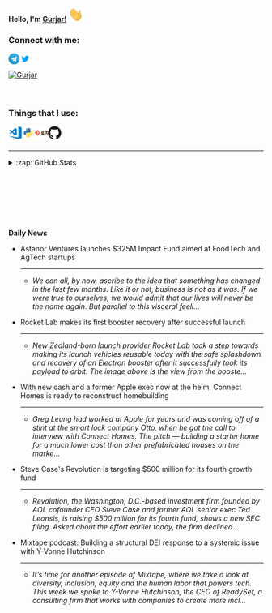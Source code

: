 #### Hello, I'm [Gurjar!](https://GurjarKing.github.io) <img src="https://raw.githubusercontent.com/ABSphreak/ABSphreak/master/gifs/Hi.gif" width="30px"></h2>


### Connect with me:

[<img align="left" alt="Gurjar | Telegram" width="22px" src="https://raw.githubusercontent.com/github/explore/80688e429a7d4ef2fca1e82350fe8e3517d3494d/topics/telegram/telegram.png" />][Telegram]
[<img align="left" alt="Gurjar | Twitter" width="22px" src="https://raw.githubusercontent.com/github/explore/80688e429a7d4ef2fca1e82350fe8e3517d3494d/topics/twitter/twitter.png" />][Twitter]
<br >
<br >
<a href="https://github.com/GurjarKing"><img src="https://komarev.com/ghpvc/?username=GurjarKing" alt="Gurjar" /></a> <br />
<br />
<br />
<!-- <br >

![](https://visitor-badge.glitch.me/badge?page_id=GurjarKing)

<br /> -->

### Things that I use:

[<img align="left" alt="Visual Studio Code" width="26px" src="https://raw.githubusercontent.com/github/explore/80688e429a7d4ef2fca1e82350fe8e3517d3494d/topics/visual-studio-code/visual-studio-code.png" />][VSCode]
[<img align="left" alt="Python" width="26px" src="https://raw.githubusercontent.com/github/explore/80688e429a7d4ef2fca1e82350fe8e3517d3494d/topics/python/python.png" />][Python]
[<img align="left" alt="Git" width="26px" src="https://raw.githubusercontent.com/github/explore/80688e429a7d4ef2fca1e82350fe8e3517d3494d/topics/git/git.png" />][Git]
[<img align="left" alt="GitHub" width="26px" src="https://raw.githubusercontent.com/github/explore/78df643247d429f6cc873026c0622819ad797942/topics/github/github.png" />][Github]

<br />
<br />

---
<details>
  <summary>:zap: GitHub Stats</summary>

<img align="left" alt="Gurjar's Github Stats" src="https://github-readme-stats.vercel.app/api?username=GurjarKing&show_icons=true&hide_border=true&count_private=true&include_all_commit=true&theme=algolia" />

</details>

<!-- ### 🔔 My latest tweet
<a href="https://twitter.com/Gurjar_King43" target="_blank">
	<img src="https://github.com/GurjarKing/GurjarKing/raw/master/tweet.png" width="70%" align="center" alt="Click to view on Twitter" title="My latest tweet, as an image"/>
</a> -->
<br>

<pre>

</pre>

<!-- **Quote of the hour:**

{qoth}

~ {qoth_author}
<pre>

</pre> -->
<br>
<pre>


</pre>
<strong>Daily News</strong>
  
  - Astanor Ventures launches $325M  Impact Fund aimed at FoodTech and AgTech startups
     <hr/>
     
      - *We can all, by now, ascribe to the idea that something has changed in the last few months. Like it or not, business is not as it was. If we were true to ourselves, we would admit that our lives will never be the name again. But parallel to this visceral feeli…*
     
  - Rocket Lab makes its first booster recovery after successful launch
      <hr/>
      
      - *New Zealand-born launch provider Rocket Lab took a step towards making its launch vehicles reusable today with the safe splashdown and recovery of an Electron booster after it successfully took its payload to orbit. The image above is the view from the booste…*
      
  - With new cash and a former Apple exec now at the helm, Connect Homes is ready to reconstruct homebuilding
      <hr/>
      
      - *Greg Leung had worked at Apple for years and was coming off of a stint at the smart lock company Otto, when he got the call to interview with Connect Homes. The pitch — building a starter home for a much lower cost than other prefabricated houses on the marke…*
      
  - Steve Case's Revolution is targeting $500 million for its fourth growth fund
      <hr/>
      
      - *Revolution, the Washington, D.C.-based investment firm founded by AOL cofounder CEO Steve Case and former AOL senior exec Ted Leonsis, is raising $500 million for its fourth fund, shows a new SEC filing. Asked about the effort earlier today, the firm declined…*
       
  - Mixtape podcast: Building a structural DEI response to a systemic issue with Y-Vonne Hutchinson
      <hr/>
       
       - *It’s time for another episode of Mixtape, where we take a look at diversity, inclusion, equity and the human labor that powers tech. This week we spoke to Y-Vonne Hutchinson, the CEO of ReadySet, a consulting firm that works with companies to create more incl…*
      

<br />

[VSCode]: https://code.visualstudio.com/
[Python]: https://www.python.org/
[Git]: https://git-scm.com/
[Github]: https://github.com/
[Telegram]: https://t.me/Gurjar_King/
[Twitter]: https://twitter.com/Gurjar_King43/

